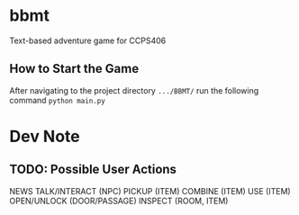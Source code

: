 # bbmt
Text-based adventure game for CCPS406

## How to Start the Game
After navigating to the project directory `.../BBMT/` run the following command
```python main.py```


# Dev Note
## TODO: Possible User Actions
NEWS
TALK/INTERACT (NPC)
PICKUP (ITEM)
COMBINE (ITEM)
USE (ITEM)
OPEN/UNLOCK (DOOR/PASSAGE)
INSPECT (ROOM, ITEM)

